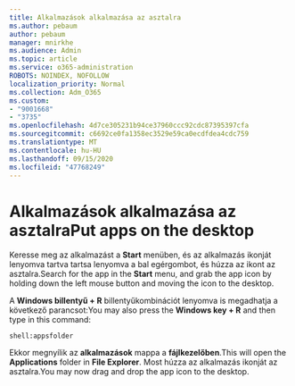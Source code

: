```yaml
---
title: Alkalmazások alkalmazása az asztalra
ms.author: pebaum
author: pebaum
manager: mnirkhe
ms.audience: Admin
ms.topic: article
ms.service: o365-administration
ROBOTS: NOINDEX, NOFOLLOW
localization_priority: Normal
ms.collection: Adm_O365
ms.custom:
- "9001668"
- "3735"
ms.openlocfilehash: 4d7ce305231b94ce37960ccc92cdc87395397cfa
ms.sourcegitcommit: c6692ce0fa1358ec3529e59ca0ecdfdea4cdc759
ms.translationtype: MT
ms.contentlocale: hu-HU
ms.lasthandoff: 09/15/2020
ms.locfileid: "47768249"
---
```

# <a name="put-apps-on-the-desktop"></a><span data-ttu-id="6322b-102">Alkalmazások alkalmazása az asztalra</span><span class="sxs-lookup"><span data-stu-id="6322b-102">Put apps on the desktop</span></span>

<span data-ttu-id="6322b-103">Keresse meg az alkalmazást a **Start** menüben, és az alkalmazás ikonját lenyomva tartva tartsa lenyomva a bal egérgombot, és húzza az ikont az asztalra.</span><span class="sxs-lookup"><span data-stu-id="6322b-103">Search for the app in the **Start** menu, and grab the app icon by holding down the left mouse button and moving the icon to the desktop.</span></span>

<span data-ttu-id="6322b-104">A **Windows billentyű + R** billentyűkombinációt lenyomva is megadhatja a következő parancsot:</span><span class="sxs-lookup"><span data-stu-id="6322b-104">You may also press the **Windows key + R** and then type in this command:</span></span>

`shell:appsfolder`

<span data-ttu-id="6322b-105">Ekkor megnyílik az **alkalmazások** mappa a **fájlkezelőben**.</span><span class="sxs-lookup"><span data-stu-id="6322b-105">This will open the **Applications** folder in **File Explorer**.</span></span> <span data-ttu-id="6322b-106">Most húzza az alkalmazás ikonját az asztalra.</span><span class="sxs-lookup"><span data-stu-id="6322b-106">You may now drag and drop the app icon to the desktop.</span></span>
